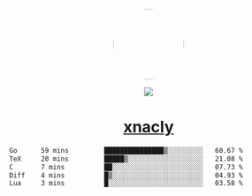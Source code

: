 <p align="center">
  <img style="border-radius: 100px" width="128" height="128" src="https://avatars.githubusercontent.com/u/47723417?v=4"/>
</p>
<p align="center">
  <img src="https://komarev.com/ghpvc/?username=xnacly&&style=flat-square"/>
</p>

<h1 align="center"><a href="https://xnacly.me"> xnacly</a> </h1>

<!--START_SECTION:waka-->

```txt
Go      59 mins         ███████████████▒░░░░░░░░░   60.67 %
TeX     20 mins         █████▒░░░░░░░░░░░░░░░░░░░   21.08 %
C       7 mins          ██░░░░░░░░░░░░░░░░░░░░░░░   07.73 %
Diff    4 mins          █▒░░░░░░░░░░░░░░░░░░░░░░░   04.93 %
Lua     3 mins          █░░░░░░░░░░░░░░░░░░░░░░░░   03.58 %
```

<!--END_SECTION:waka-->
